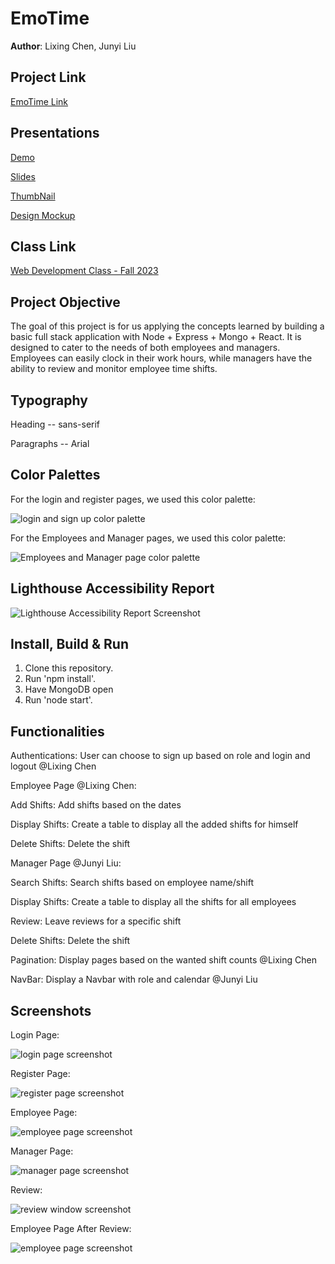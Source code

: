 # EmoTime

**Author**: Lixing Chen, Junyi Liu

## Project Link 

[EmoTime Link](https://emotimefinal.onrender.com/)

## Presentations

[Demo](https://www.youtube.com/watch?v=2cqpkaeSc_g)


[Slides](https://docs.google.com/presentation/d/1oHyjzH2UGZ7mYpVviHLmhWODuOv_OAPVzgRIB9HTQ1A/edit?usp=sharing)


[ThumbNail](https://chrischenlixing.github.io/chrisWebP1/assets/img/project3Thumbnail.jpg)


[Design Mockup](https://docs.google.com/document/d/1QPio52yecLAAEOVclxlaKdpKix84D44by-qZ4-t5M30/edit)



## Class Link

[Web Development Class - Fall 2023](https://johnguerra.co/classes/webDevelopment_fall_2023/)

## Project Objective

The goal of this project is for us applying the concepts learned by building a basic full stack application with Node + Express + Mongo + React. It is designed to cater to the needs of both employees and managers. Employees can easily clock in their work hours, while managers have the ability to review and monitor employee time shifts.

## Typography

Heading -- sans-serif


Paragraphs -- Arial

## Color Palettes
For the login and register pages, we used this color palette:


<img alt="login and sign up color palette" src="./screenshots/palette.png">


For the Employees and Manager pages, we used this color palette:


<img alt="Employees and Manager page color palette" src="./screenshots/palettes.png">


## Lighthouse Accessibility Report
<img alt="Lighthouse Accessibility Report Screenshot" src="./screenshots/lighthouse.jpg">


## Install, Build & Run

1. Clone this repository.
2. Run 'npm install'.
3. Have MongoDB open
4. Run 'node start'.


## Functionalities


Authentications: User can choose to sign up based on role and login and logout @Lixing Chen


Employee Page @Lixing Chen:


Add Shifts: Add shifts based on the dates


Display Shifts: Create a table to display all the added shifts for himself


Delete Shifts: Delete the shift




Manager Page @Junyi Liu:


Search Shifts: Search shifts based on employee name/shift


Display Shifts: Create a table to display all the shifts for all employees


Review: Leave reviews for a specific shift


Delete Shifts: Delete the shift


Pagination: Display pages based on the wanted shift counts @Lixing Chen


NavBar: Display a Navbar with role and calendar @Junyi Liu



## Screenshots
Login Page:

<img alt="login page screenshot" src="./screenshots/loginpage.png">


Register Page:


<img alt="register page screenshot" src="./screenshots/registerpage.png">


Employee Page:

<img alt="employee page screenshot" src="./screenshots/employeepage2.png">


Manager Page:

<img alt="manager page screenshot" src="./screenshots/managerpage1.png">


Review:

<img alt="review window screenshot" src="./screenshots/review.png">


Employee Page After Review:

<img alt="employee page screenshot" src="./screenshots/employeepage1.png">









